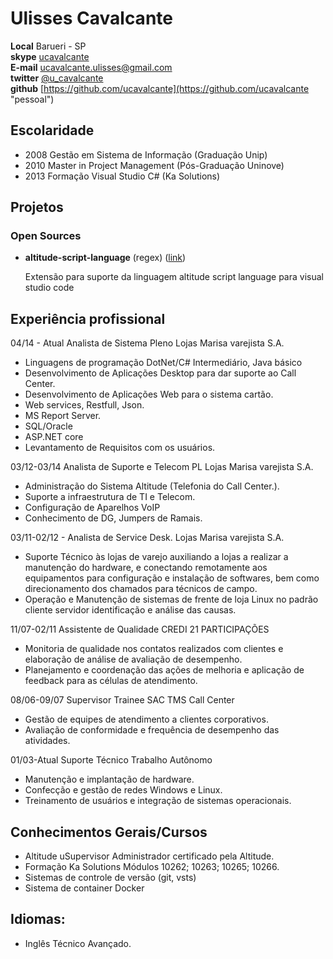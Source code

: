 # Ulisses Cavalcante

**Local** Barueri - SP  
**skype** [ucavalcante](skype:ucavalcante?chat "pessoal")  
**E-mail** ucavalcante.ulisses@gmail.com  
**twitter** [@u_cavalcante](http://twitter.com/u_cavalcante "pessoal")  
**github** [https://github.com/ucavalcante](https://github.com/ucavalcante "pessoal")  

## Escolaridade 

*   2008 Gestão em Sistema de Informação (Graduação	Unip)
*   2010 Master in Project Management (Pós-Graduação Uninove)
*   2013 Formação Visual Studio C# (Ka Solutions)

## Projetos

### Open Sources

* **altitude-script-language** (regex) ([link](https://marketplace.visualstudio.com/items?itemName=ucavalcante.altitude-script-language "vscode"))

   Extensão para suporte da linguagem altitude script language para visual studio code 

## Experiência profissional 

04/14 - Atual      Analista de Sistema Pleno                 Lojas Marisa varejista S.A.
*	Linguagens de programação DotNet/C# Intermediário, Java básico
*	Desenvolvimento de Aplicações Desktop para dar suporte ao Call Center.
*	Desenvolvimento de Aplicações Web para o sistema cartão.
*	Web services, Restfull, Json.
*	MS Report Server.
*	SQL/Oracle
*	ASP.NET core 
*	Levantamento de Requisitos com os usuários.

03/12-03/14	Analista de Suporte e Telecom PL 	Lojas Marisa varejista S.A.
*	Administração do Sistema Altitude (Telefonia do Call Center.).
*	Suporte a infraestrutura de TI e Telecom.
*	Configuração de Aparelhos VoIP
*	Conhecimento de DG, Jumpers de Ramais.

03/11-02/12   -	Analista de Service Desk.		Lojas Marisa varejista S.A.
*	Suporte Técnico às lojas de varejo auxiliando a lojas a realizar a manutenção do hardware, e conectando remotamente aos equipamentos para configuração e instalação de softwares, bem como direcionamento dos chamados para técnicos de campo.
*	Operação e Manutenção de sistemas de frente de loja Linux no padrão cliente servidor identificação e análise das causas.

11/07-02/11	Assistente de Qualidade		CREDI 21 PARTICIPAÇÕES 
*	Monitoria de qualidade nos contatos realizados com clientes e elaboração de análise de avaliação de desempenho.
*	Planejamento e coordenação das ações de melhoria e aplicação de feedback para as células de atendimento.
 
08/06-09/07	Supervisor Trainee SAC		TMS Call Center
*	Gestão de equipes de atendimento a clientes corporativos.
*	Avaliação de conformidade e frequência de desempenho das atividades.

01/03-Atual	Suporte Técnico			Trabalho Autônomo 
*	Manutenção e implantação de hardware.
*	Confecção e gestão de redes Windows e Linux.
*	Treinamento de usuários e integração de sistemas operacionais.
 
## Conhecimentos Gerais/Cursos
*	Altitude uSupervisor Administrador certificado pela Altitude.
*	Formação Ka Solutions Módulos 10262; 10263; 10265; 10266.
*   Sistemas de controle de versão (git, vsts)
*   Sistema de container Docker
 
## Idiomas: 
*	Inglês Técnico Avançado.
